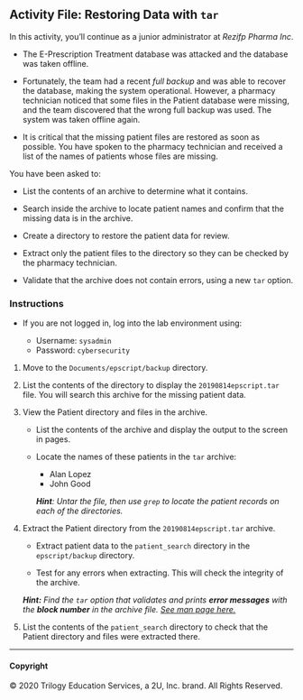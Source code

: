 ## Activity File: Restoring Data with `tar`

In this activity, you’ll continue as a junior administrator at *Rezifp Pharma Inc*.

- The E-Prescription Treatment database was attacked and the database was taken offline. 

- Fortunately, the team had a recent *full backup* and was able to recover the database, making the system operational.  However, a pharmacy technician noticed that some files in the Patient database were missing, and the team discovered that the wrong full backup was used.  The system was taken offline again.

- It is critical that the missing patient files are restored as soon as possible. You have spoken to the pharmacy technician and received a list of the names of patients whose files are missing.  

You have been asked to:

* List the contents of an archive to determine what it contains.

* Search inside the archive to locate patient names and confirm that the missing data is in the archive.

* Create a directory to restore the patient data for review.

* Extract only the patient files to the directory so they can be checked by the pharmacy technician. 

* Validate that the archive does not contain errors, using a new `tar` option.

### Instructions 

- If you are not logged in, log into the lab environment using:

    - Username: `sysadmin`  
    - Password: `cybersecurity`

1. Move to the `Documents/epscript/backup` directory.

2. List the contents of the directory to display the `20190814epscript.tar` file. You will search this archive for the missing patient data.

3. View the Patient directory and files in the archive.

    * List the contents of the archive and display the output to the screen in pages.

    * Locate the names of these patients in the `tar` archive:

        * Alan Lopez
        * John Good

        _**Hint**: Untar the file, then use `grep` to locate the patient records on each of the directories._

4. Extract the Patient directory from the `20190814epscript.tar` archive.  

    * Extract patient data to the `patient_search` directory in the `epscript/backup` directory.   

    * Test for any errors when extracting. This will check the integrity of the archive.

    _**Hint:** Find the `tar` option that validates and prints **error messages** with the **block number** in the archive file. [See man page here.](<https://www.gnu.org/software/tar/manual/html_section/tar_22.html>)_

5. List the contents of the `patient_search` directory to check that the Patient directory and files were extracted there.   


---
#### Copyright
© 2020 Trilogy Education Services, a 2U, Inc. brand.  All Rights Reserved.
